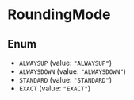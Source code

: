 # RoundingMode

## Enum

* `ALWAYSUP` (value: `"ALWAYSUP"`)
* `ALWAYSDOWN` (value: `"ALWAYSDOWN"`)
* `STANDARD` (value: `"STANDARD"`)
* `EXACT` (value: `"EXACT"`)
